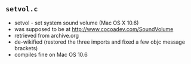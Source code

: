 ## `setvol.c` ##

* setvol - set system sound volume (Mac OS X 10.6)
* was supposed to be at http://www.cocoadev.com/SoundVolume
* retrieved from archive.org
* de-wikified (restored the three imports and fixed a few objc message brackets)
* compiles fine on Mac OS 10.6